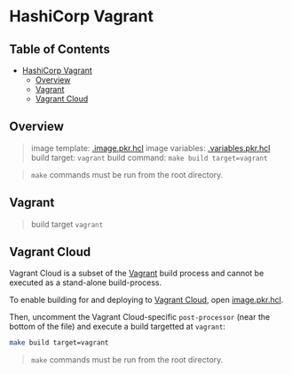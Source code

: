 # HashiCorp Vagrant

## Table of Contents

- [HashiCorp Vagrant](#hashicorp-vagrant)
  - [Overview](#overview)
  - [Vagrant](#vagrant)
  - [Vagrant Cloud](#vagrant-cloud)

## Overview

> image template: [.image.pkr.hcl](image.pkr.hcl)
> image variables: [.variables.pkr.hcl](variables.pkr.hcl)
> build target: `vagrant`
> build command: `make build target=vagrant`

> `make` commands must be run from the root directory.

## Vagrant

> build target `vagrant`

## Vagrant Cloud

Vagrant Cloud is a subset of the [Vagrant](#vagrant) build process and cannot be executed as a stand-alone build-process.

To enable building for and deploying to [Vagrant Cloud](https://app.vagrantup.com/), open [image.pkr.hcl](image.pkr.hcl).

Then, uncomment the Vagrant Cloud-specific `post-processor` (near the bottom of the file) and execute a build targetted at `vagrant`:

```sh
make build target=vagrant
```

> `make` commands must be run from the root directory.

